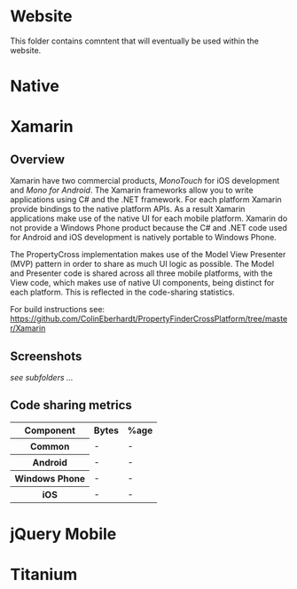 # Website

This folder contains comntent that will eventually be used within the website.

# Native

# Xamarin

## Overview

Xamarin have two commercial products, _MonoTouch_ for iOS development and _Mono for Android_. The Xamarin frameworks allow you to write applications using C# and the .NET framework. For each platform Xamarin provide bindings to the native platform APIs. As a result Xamarin applications make use of the native UI for each mobile platform. Xamarin do not provide a Windows Phone product because the C# and .NET code used for Android and iOS development is natively portable to Windows Phone.

The PropertyCross implementation makes use of the Model View Presenter (MVP) pattern in order to share as much UI logic as possible. The Model and Presenter code is shared across all three mobile platforms, with the View code, which makes use of native UI components, being distinct for each platform. This is reflected in the code-sharing statistics.

For build instructions see: https://github.com/ColinEberhardt/PropertyFinderCrossPlatform/tree/master/Xamarin

## Screenshots

_see subfolders ..._

## Code sharing metrics

<table>
  <tr>
    <th>Component</th>
    <th>Bytes</th>
    <th>%age</th>
  </tr>
  <tr>
    <th>Common</th>
    <td>-</td>
    <td>-</td>
  </tr>
  <tr>
    <th>Android</th>
    <td>-</td>
    <td>-</td>
  </tr>
  <tr>
    <th>Windows Phone</th>
    <td>-</td>
    <td>-</td>
  </tr>
  <tr>
    <th>iOS</th>
    <td>-</td>
    <td>-</td>
  </tr>
</table>

# jQuery Mobile

# Titanium
